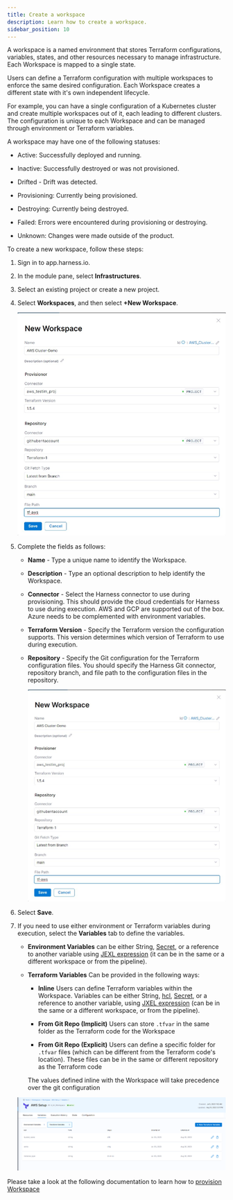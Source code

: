 ```yaml
---
title: Create a workspace
description: Learn how to create a workspace.
sidebar_position: 10
---
```


A workspace is a named environment that stores Terraform configurations, variables, states, and other resources necessary to manage infrastructure. Each Workspace is mapped to a single state.

Users can define a Terraform configuration with multiple workspaces to enforce the same desired configuration. Each Workspace creates a different state with it's own independent lifecycle.

For example, you can have a single configuration of a Kubernetes cluster and create multiple workspaces out of it, each leading to different clusters. The configuration is unique to each Workspace and can be managed through environment or Terraform variables.

A workspace may have one of the following statuses:

* Active: Successfully deployed and running. 

* Inactive: Successfully destroyed or was not provisioned.

* Drifted - Drift was detected. 

* Provisioning: Currently being provisioned. 

* Destroying: Currently being destroyed. 

* Failed: Errors were encountered during provisioning or destroying. 

* Unknown: Changes were made outside of the product. 

To create a new workspace, follow these steps:

1. Sign in to app.harness.io.

2. In the module pane, select **Infrastructures**. 

3. Select an existing project or create a new project. 

4. Select **Workspaces**, and then select **+New Workspace**.

    ![Create new workspace](./static/create-workspace.png)

5. Complete the fields as follows:

    * **Name** - Type a unique name to identify the Workspace. 
    * **Description** - Type an optional description to help identify the Workspace. 
    * **Connector** - Select the Harness connector to use during provisioning. This should provide the cloud credentials for Harness to use during execution. AWS and GCP are supported out of the box. Azure needs to be complemented with environment variables.
    * **Terraform Version** - Specify the Terraform version the configuration supports. This version determines which version of Terraform to use during execution. 
    * **Repository** - Specify the Git configuration for the Terraform configuration files. You should specify the Harness Git connector, repository branch, and file path to the configuration files in the repository.

        ![Add workspace details](./static/new-workspace.png)

6. Select **Save**. 

7. If you need to use either environment or Terraform variables during execution, select the **Variables** tab to define the variables. 

   * **Environment Variables** can be either String, [Secret](/docs/category/secrets), or a reference to another variable using [JEXL expression](https://developer.harness.io/docs/platform/variables-and-expressions/harness-variables/) (it can be in the same or a different workspace or from the pipeline). 

   * **Terraform Variables** Can be provided in the following ways:

     * **Inline** Users can define Terraform variables within the Workspace. Variables can be either String, [hcl](https://developer.hashicorp.com/terraform/language/syntax/configuration), [Secret](/docs/category/secrets), or a reference to another variable, using [JXEL expression](https://developer.harness.io/docs/platform/variables-and-expressions/harness-variables/) (can be in the same or a different workspace, or from the pipeline). 

     
     * **From Git Repo (Implicit)** Users can store ``.tfvar`` in the same folder as the Terraform code for the Workspace 

     * **From Git Repo (Explicit)** Users can define a specific folder for ``.tfvar`` files (which can be different from the Terraform code's location). These files can be in the same or different repository as the Terraform code

     The values defined inline with the Workspace will take precedence over the git configuration
    

    ![Workspace variables](./static/workspace-variables.png)



Please take a look at the following documentation to learn how to [provision Workspace](https://developer.harness.io/docs/infra-as-code-management/workspaces/provision-workspaceß)